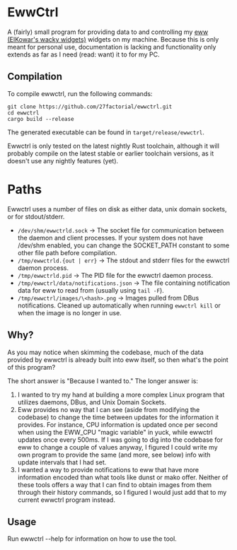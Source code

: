 # EwwCtrl

A (fairly) small program for providing data to and controlling my 
[eww (ElKowar's wacky widgets)](https://github.com/elkowar/eww) widgets on my machine. Because this 
is only meant for personal use, documentation is lacking and functionality only extends as far as I
need (read: want) it to for my PC.

## Compilation

To compile ewwctrl, run the following commands:

```shell
git clone https://github.com/27factorial/ewwctrl.git
cd ewwctrl
cargo build --release
```
The generated executable can be found in `target/release/ewwctrl`.

Ewwctrl is only tested on the latest nightly Rust toolchain, although it will probably compile on 
the latest stable or earlier toolchain versions, as it doesn't use any nightly features (yet).

# Paths
Ewwctrl uses a number of files on disk as either data, unix domain sockets, or for stdout/stderr.

- `/dev/shm/ewwctrld.sock` -> The socket file for communication between the daemon and client 
  processes. If your system does not have /dev/shm enabled, you can change the SOCKET_PATH constant
  to some other file path before compilation.
- `/tmp/ewwctrld.{out | err}` -> The stdout and stderr files for the ewwctrl daemon process.
- `/tmp/ewwctrld.pid` -> The PID file for the ewwctrl daemon process.
- `/tmp/ewwctrl/data/notifications.json` -> The file containing notification data for eww to read 
    from (usually using `tail -F`).
- `/tmp/ewwctrl/images/\<hash>.png` -> Images pulled from DBus notifications. Cleaned up
   automatically when running `ewwctrl kill` or when the image is no longer in use.

## Why?
As you may notice when skimming the codebase, much of the data provided by ewwctrl is already built
into eww itself, so then what's the point of this program?

The short answer is "Because I wanted to." The longer answer is:
1. I wanted to try my hand at building a more complex Linux program that utilizes daemons, DBus, 
   and Unix Domain Sockets.
2. Eww provides no way that I can see (aside from modifying the codebase) to change the time between
   updates for the information it provides. For instance, CPU information is updated once per second
   when using the EWW_CPU "magic variable" in yuck, while ewwctrl updates once every 500ms. If I was
   going to dig into the codebase for eww to change a couple of values anyway, I figured I could
   write my own program to provide the same (and more, see below) info with update intervals that
   I had set.
3. I wanted a way to provide notifications to eww that have more information encoded than what tools
   like dunst or mako offer. Neither of these tools offers a way that I can find to obtain images
   from them through their history commands, so I figured I would just add that to my current
   ewwctrl program instead.

## Usage
Run ewwctrl --help for information on how to use the tool.